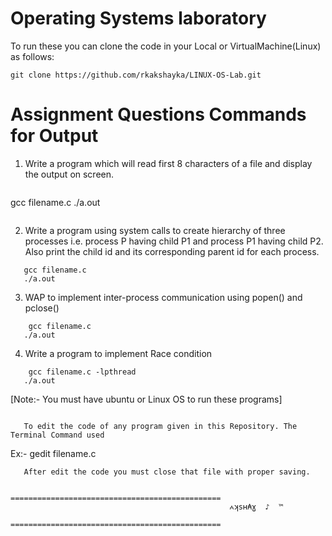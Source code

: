 Operating Systems laboratory
======================================
To run these you can clone the code in your Local or VirtualMachine(Linux) as follows: 
```
git clone https://github.com/rkakshayka/LINUX-OS-Lab.git
```
Assignment Questions Commands for Output
========================================
1. Write a program which will read first 8 characters of a file and display the output on screen.
```

```
   gcc filename.c
   ./a.out
```
```
2. Write a program using system calls to create hierarchy of three processes i.e. process P having child P1 and process P1 having child P2. Also print the child id and its corresponding parent id for each process.
```
   gcc filename.c
   ./a.out
```
3. WAP to implement inter-process communication using popen() and pclose()
```
    gcc filename.c
   ./a.out
```
4. Write a program to implement Race condition
```
    gcc filename.c -lpthread
   ./a.out
```
[Note:- You must have ubuntu or Linux OS to run these programs]
```
   
   To edit the code of any program given in this Repository. The Terminal Command used 
```
 Ex:-  gedit filename.c
```
   After edit the code you must close that file with proper saving.
```
                                  ===============================================
                                                     ⩜ʞsʜ₳ɣ  ♪  ™ 
                                  =============================================== 
